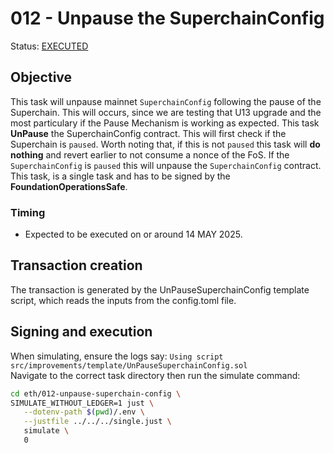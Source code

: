 # 012 - Unpause the SuperchainConfig

Status: [EXECUTED](https://etherscan.io/tx/0x758b4196114928b4e43c2f3b6d65e0737dde9f1ed6f346eac16843f5fd3fac74)

## Objective

This task will unpause mainnet `SuperchainConfig` following the pause of the Superchain. This will occurs, since we are testing that U13 upgrade and the most particulary if the Pause Mechanism is working as expected.
This task **UnPause** the SuperchainConfig contract. This will first check if the Superchain is `paused`.
Worth noting that, if this is not `paused` this task will **do nothing** and revert earlier to not consume a nonce of the FoS.
If the `SuperchainConfig` is `paused` this will unpause the `SuperchainConfig` contract.
This task, is a single task and has to be signed by the **FoundationOperationsSafe**.

### Timing

- Expected to be executed on or around 14 MAY 2025.

## Transaction creation

The transaction is generated by the UnPauseSuperchainConfig template script, which reads the inputs from the config.toml file.

## Signing and execution

When simulating, ensure the logs say: `Using script src/improvements/template/UnPauseSuperchainConfig.sol` \
Navigate to the correct task directory then run the simulate command:

```bash
cd eth/012-unpause-superchain-config \
SIMULATE_WITHOUT_LEDGER=1 just \
   --dotenv-path $(pwd)/.env \
   --justfile ../../../single.just \
   simulate \
   0
```
